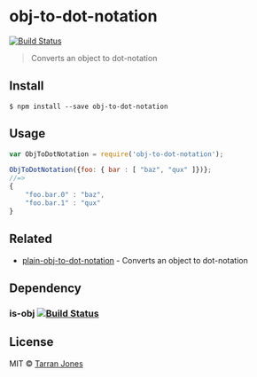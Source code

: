 # obj-to-dot-notation 
[![Build Status](https://travis-ci.org/tarranjones/obj-to-dot-notation.svg?branch=master)](https://travis-ci.org/tarranjones/obj-to-dot-notation)

> Converts an object to dot-notation

## Install

```
$ npm install --save obj-to-dot-notation
```


## Usage

```js
var ObjToDotNotation = require('obj-to-dot-notation');

ObjToDotNotation({foo: { bar : [ "baz", "qux" ]})};
//=> 
{
	"foo.bar.0" : "baz",
	"foo.bar.1" : "qux"
}


```


## Related

- [plain-obj-to-dot-notation](https://github.com/tarranjones/plain-obj-to-dot-notation) - Converts an object to dot-notation

## Dependency 
### is-obj [![Build Status](https://travis-ci.org/sindresorhus/is-obj.svg?branch=master)](https://travis-ci.org/sindresorhus/is-obj)


## License

MIT © [Tarran Jones](http://tarranjones.com)
